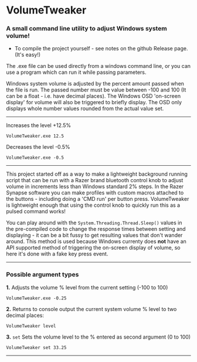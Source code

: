 # VolumeTweaker
### A small command line utility to adjust Windows system volume!

- To compile the project yourself - see notes on the github Release page. (It's easy!)

The .exe file can be used directly from a windows command line, or you can use a program which can run it while passing parameters. 

Windows system volume is adjusted by the percent amount passed when the file is run. The passed number must be value between -100 and 100 (It can be a float - i.e. have decimal places).  The Windows OSD 'on-screen display' for volume will also be triggered to briefly display.  The OSD only displays whole number values rounded from the actual value set.

---

Increases the level +12.5%
```
VolumeTweaker.exe 12.5
```
Decreases the level -0.5%
```
VolumeTweaker.exe -0.5
```  

---

This project started off as a way to make a lightweight background running script that can be run with a Razer brand bluetooth control knob to adjust volume in increments less than Windows standard 2% steps.  In the Razer Synapse software you can make profiles with custom macros attached to the buttons - including doing a 'CMD run' per button press.  VolumeTweaker is lightweight enough that using the control knob to quickly run this as a pulsed command works!  


You can play around with the `System.Threading.Thread.Sleep()` values in the pre-compiled code to change the response times between setting and displaying - it can be a bit fussy to get resulting values that don't wander around.  This method is used because Windows currenty does **not** have an API supported method of triggering the on-screen display of volume, so here it's done with a fake key press event.  

---

### Possible argument types

**1.** Adjusts the volume % level from the current setting (-100 to 100)
```
VolumeTweaker.exe -0.25
```  
**2.** Returns to console output the current system volume % level to two decimal places:
```
VolumeTweaker level
```
**3.** `set` Sets the volume level to the % entered as second argument (0 to 100)
```
VolumeTweaker set 33.25
```
---
